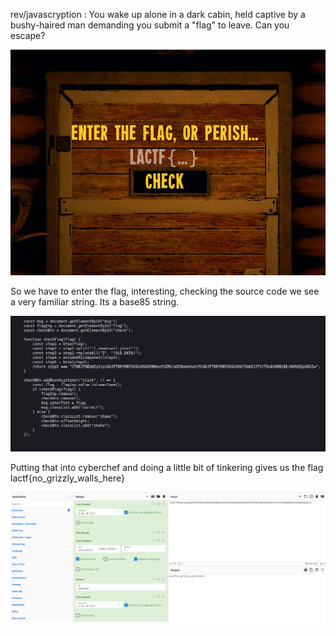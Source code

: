 rev/javascryption : You wake up alone in a dark cabin, held captive by a bushy-haired man demanding you submit a "flag" to leave. Can you escape?

![image](lactf2025/images/javascryption0.png)

So we have to enter the flag, interesting, checking the source code we see a very familiar string. Its a base85 string.

![image](lactf2025/images/javascryption1.png)

Putting that into cyberchef and doing a little bit of tinkering gives us the flag lactf{no_grizzly_walls_here}

![image](lactf2025/images/javascryption2.png)

